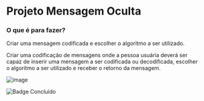 <div>
    <h1>Projeto Mensagem Oculta</h1>
    <h3>O que é para fazer?</h3>
    <p>Criar uma mensagem codificada e escolher o algoritmo a ser utilizado.</p>
    <p>Criar uma codificação de mensagens onde a pessoa usuária deverá ser capaz de inserir uma mensagem a ser codificada ou decodificada, escolher o algoritmo a ser utilizado e receber o retorno da mensagem.</p>
</div>


![image](https://user-images.githubusercontent.com/101108016/214023443-867205c3-f922-491f-b44b-a61a9611ac72.png)

![Badge Concluído](http://img.shields.io/static/v1?label=STATUS&message=CONCLUÍDO&color=GREEN&style=for-the-badge)

